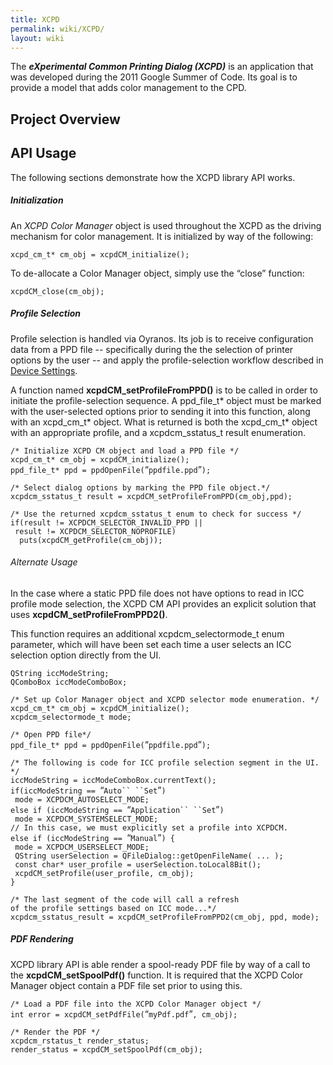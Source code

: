 ```yaml
---
title: XCPD
permalink: wiki/XCPD/
layout: wiki
---
```


The ***eXperimental Common Printing Dialog (XCPD)*** is an application
that was developed during the 2011 Google Summer of Code. Its goal is to
provide a model that adds color management to the CPD.

Project Overview
----------------

API Usage
---------

The following sections demonstrate how the XCPD library API works.

##### Initialization

An *XCPD Color Manager* object is used throughout the XCPD as the
driving mechanism for color management. It is initialized by way of the
following:

`xcpd_cm_t* cm_obj = xcpdCM_initialize();`

To de-allocate a Color Manager object, simply use the “close” function:

`xcpdCM_close(cm_obj);`

##### Profile Selection

Profile selection is handled via Oyranos. Its job is to receive
configuration data from a PPD file -- specifically during the the
selection of printer options by the user -- and apply the
profile-selection workflow described in [Device
Settings](http://www.oyranos.org/wiki/index.php?title=Device_Settings#Profile_Selection).

A function named **xcpdCM\_setProfileFromPPD()** is to be called in
order to initiate the profile-selection sequence. A ppd\_file\_t\*
object must be marked with the user-selected options prior to sending it
into this function, along with an xcpd\_cm\_t\* object. What is returned
is both the xcpd\_cm\_t\* object with an appropriate profile, and a
xcpdcm\_sstatus\_t result enumeration.

`/* Initialize XCPD CM object and load a PPD file */`  
`xcpd_cm_t* cm_obj = xcpdCM_initialize();`  
`ppd_file_t* ppd = ppdOpenFile(`“`ppdfile.ppd`”`);`

`/* Select dialog options by marking the PPD file object.*/`  
`xcpdcm_sstatus_t result = xcpdCM_setProfileFromPPD(cm_obj,ppd);`

`/* Use the returned xcpdcm_sstatus_t enum to check for success */`  
`if(result != XCPDCM_SELECTOR_INVALID_PPD || result != XCPDCM_SELECTOR_NOPROFILE)`  
`  puts(xcpdCM_getProfile(cm_obj));`

###### Alternate Usage

In the case where a static PPD file does not have options to read in ICC
profile mode selection, the XCPD CM API provides an explicit solution
that uses **xcpdCM\_setProfileFromPPD2()**.

This function requires an additional xcpdcm\_selectormode\_t enum
parameter, which will have been set each time a user selects an ICC
selection option directly from the UI.

`QString iccModeString;`  
`QComboBox iccModeComboBox;`

`/* Set up Color Manager object and XCPD selector mode enumeration. */`  
`xcpd_cm_t* cm_obj = xcpdCM_initialize();`  
`xcpdcm_selectormode_t mode;`

`/* Open PPD file*/`  
`ppd_file_t* ppd = ppdOpenFile(`“`ppdfile.ppd`”`);`

`/* The following is code for ICC profile selection segment in the UI. */`  
`iccModeString = iccModeComboBox.currentText();`  
`if(iccModeString == `“`Auto`` ``Set`”`)`  
` mode = XCPDCM_AUTOSELECT_MODE;`  
`else if (iccModeString == `“`Application`` ``Set`”`)`  
` mode = XCPDCM_SYSTEMSELECT_MODE;`  
`// In this case, we must explicitly set a profile into XCPDCM.`  
`else if (iccModeString == `“`Manual`”`) {`  
` mode = XCPDCM_USERSELECT_MODE; `  
` QString userSelection = QFileDialog::getOpenFileName( ... );`  
` const char* user_profile = userSelection.toLocal8Bit();`  
` xcpdCM_setProfile(user_profile, cm_obj);  `  
`}`

`/* The last segment of the code will call a refresh`  
`of the profile settings based on ICC mode...*/`  
`xcpdcm_sstatus_result = xcpdCM_setProfileFromPPD2(cm_obj, ppd, mode);`

##### PDF Rendering

XCPD library API is able render a spool-ready PDF file by way of a call
to the **xcpdCM\_setSpoolPdf()** function. It is required that the XCPD
Color Manager object contain a PDF file set prior to using this.

`/* Load a PDF file into the XCPD Color Manager object */`  
`int error = xcpdCM_setPdfFile(`“`myPdf.pdf`”`, cm_obj);`

`/* Render the PDF */`  
`xcpdcm_rstatus_t render_status;`  
`render_status = xcpdCM_setSpoolPdf(cm_obj);`

